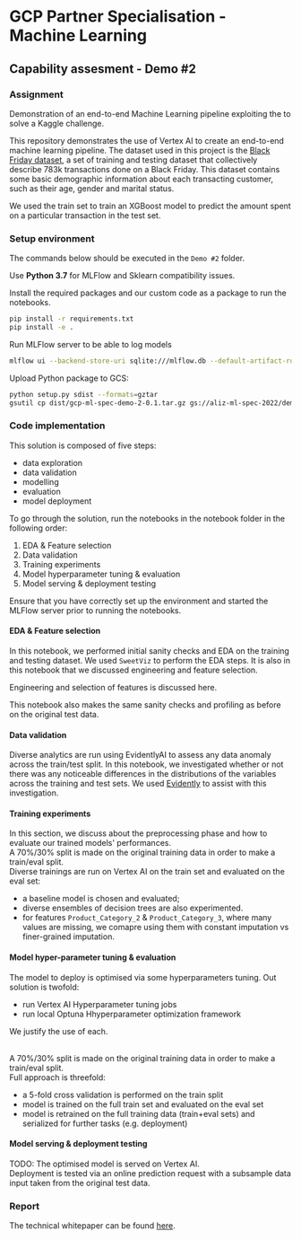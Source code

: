 # GCP Partner Specialisation - Machine Learning
## Capability assesment - Demo #2

### Assignment
Demonstration of an end-to-end Machine Learning pipeline exploiting the  to solve a Kaggle challenge.

This repository demonstrates the use of Vertex AI to create an end-to-end machine learning pipeline.
The dataset used in this project is the [Black Friday dataset](https://www.kaggle.com/abhisingh10p14/black-friday), a set of training and testing dataset that collectively describe 783k transactions done on a Black Friday. This dataset contains some basic demographic information about each transacting customer, such as their age, gender and marital status.

We used the train set to train an XGBoost model to predict the amount spent on a particular transaction in the test set.

### Setup environment

The commands below should be executed in the `Demo #2` folder.

Use **Python 3.7** for MLFlow and Sklearn compatibility issues.

Install the required packages and our custom code as a package to run the notebooks.
```sh
pip install -r requirements.txt
pip install -e .
```


Run MLFlow server to be able to log models
```sh
mlflow ui --backend-store-uri sqlite:///mlflow.db --default-artifact-root ./artifacts --host 0.0.0.0
```


Upload Python package to GCS:
```sh
python setup.py sdist --formats=gztar
gsutil cp dist/gcp-ml-spec-demo-2-0.1.tar.gz gs://aliz-ml-spec-2022/demo-2/package/gcp-ml-spec-demo-2-0.1.tar.gz
```


### Code implementation
This solution is composed of five steps:
- data exploration
- data validation
- modelling
- evaluation
- model deployment

To go through the solution, run the notebooks in the notebook folder in the following order:
1. EDA & Feature selection
2. Data validation
3. Training experiments
4. Model hyperparameter tuning & evaluation
5. Model serving & deployment testing

Ensure that you have correctly set up the environment and started the MLFlow server prior to running the notebooks.

#### EDA & Feature selection
In this notebook, we performed initial sanity checks and EDA on the training and testing dataset. We used `SweetViz` to perform the EDA steps. It is also in this notebook that we discussed engineering and feature selection.

Engineering and selection of features is discussed here.  

This notebook also makes the same sanity checks and profiling as before on the original test data.


#### Data validation
Diverse analytics are run using EvidentlyAI to assess any data anomaly across the train/test split.
In this notebook, we investigated whether or not there was any noticeable differences in the distributions of the variables across the training and test sets. We used [Evidently](https://evidentlyai.com/) to assist with this investigation.


#### Training experiments
In this section, we discuss about the preprocessing phase and how to evaluate our trained models' performances.
<br>A 70%/30% split is made on the original training data in order to make a train/eval split.
<br>Diverse trainings are run on Vertex AI on the train set and evaluated on the eval set:
- a baseline model is chosen and evaluated;
- diverse ensembles of decision trees are also experimented.
- for features `Product_Category_2` & `Product_Category_3`, where many values are missing, we comapre using them with constant imputation vs finer-grained imputation.


#### Model hyper-parameter tuning & evaluation
The model to deploy is optimised via some hyperparameters tuning. Out solution is twofold:
- run Vertex AI Hyperparameter tuning jobs
- run local Optuna Hhyperparameter optimization framework

We justify the use of each.

<br>A 70%/30% split is made on the original training data in order to make a train/eval split.
<br>Full approach is threefold:
- a 5-fold cross validation is performed on the train split
- model is trained on the full train set and evaluated on the eval set
- model is retrained on the full training data (train+eval sets) and serialized for further tasks (e.g. deployment)


#### Model serving & deployment testing
TODO:
The optimised model is served on Vertex AI.
<br>Deployment is tested via an online prediction request with a subsample data input taken from the original test data.


### Report
The technical whitepaper can be found [here](https://docs.google.com/document/d/1ywgj20PG4w81fX8VozKYk4s0pkUJUun6f11x9vhepDw/edit?usp=sharing).
